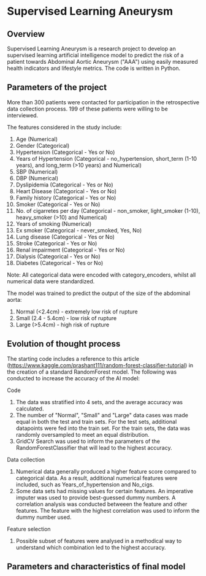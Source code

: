 # Supervised Learning Aneurysm

## Overview 

Supervised Learning Aneurysm is a research project to develop an supervised learning artificial intelligence model to predict the risk of a patient towards Abdominal Aortic Aneurysm ("AAA") using easily measured health indicators and lifestyle metrics. The code is written in Python. 


## Parameters of the project

More than 300 patients were contacted for participation in the retrospective data collection process. 199 of these patients were willing to be interviewed. 

The features considered in the study include:
1. Age (Numerical)
2. Gender (Categorical)
3. Hypertension (Categorical - Yes or No)
4. Years of Hypertension (Categorical - no_hypertension, short_term (1-10 years), and long_term (>10 years) and Numerical)
5. SBP (Numerical)
6. DBP (Numerical)
7. Dyslipidemia (Categorical - Yes or No)
8. Heart Disease (Categorical - Yes or No)
9. Family history (Categorical - Yes or No)
10. Smoker (Categorical - Yes or No)
11. No. of cigarretes per day (Categorical - non_smoker, light_smoker (1-10), heavy_smoker (>10) and Numerical)
12. Years of smoking (Numerical)
13. Ex smoker (Categorical - never_smoked, Yes, No)
14. Lung disease (Categorical - Yes or No)
15. Stroke (Categorical - Yes or No)
16. Renal impairment (Categorical - Yes or No)
17. Dialysis (Categorical - Yes or No)
18. Diabetes (Categorical - Yes or No)

Note: All categorical data were encoded with category_encoders, whilst all numerical data were standardized. 

The model was trained to predict the output of the size of the abdominal aorta:
1. Normal (<2.4cm) - extremely low risk of rupture
2. Small (2.4 - 5.4cm) - low risk of rupture 
3. Large (>5.4cm) - high risk of rupture 


## Evolution of thought process

The starting code includes a reference to this article (https://www.kaggle.com/prashant111/random-forest-classifier-tutorial) in the creation of a standard RandomForest model. The following was conducted to increase the accuracy of the AI model:

Code
1. The data was stratified into 4 sets, and the average accuracy was calculated. 
2. The number of "Normal", "Small" and "Large" data cases was made equal in both the test and train sets. For the test sets, additional datapoints were fed into the train set. For the train sets, the data was randomly oversampled to meet an equal distribution.
3. GridCV Search was used to inform the parameters of the RandomForestClassifier that will lead to the highest accuracy. 


Data collection 
1. Numerical data generally produced a higher feature score compared to categorical data. As a result, additional numerical features were included, such as Years_of_hypertension and No_cigs.
2. Some data sets had missing values for certain features. An imperative imputer was used to provide best-guessed dummy numbers. A correlation analysis was conducted betweeen the feature and other features. The feature with the highest correlation was used to inform the dummy number used. 

Feature selection 
1. Possible subset of features were analysed in a methodical way to understand which combination led to the highest accuracy. 


## Parameters and characteristics of final model


